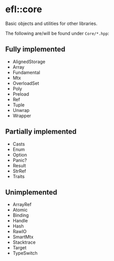# efl::core

Basic objects and utilities for other libraries.

The following are/will be found under ``Core/*.hpp``:

## Fully implemented

- AlignedStorage
- Array
- Fundamental
- Mtx
- OverloadSet
- Poly
- Preload
- Ref
- Tuple
- Unwrap
- Wrapper

## Partially implemented

- Casts
- Enum
- Option
- Panic?
- Result
- StrRef
- Traits
  
## Unimplemented

- ArrayRef
- Atomic
- Binding
- Handle
- Hash
- RawIO
- SmartMtx
- Stacktrace
- Target
- TypeSwitch

